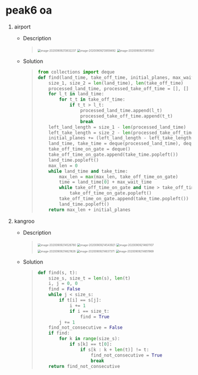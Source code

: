 # peak6 oa

1. airport

   - Description

     > <img src="C:\Users\gcy\AppData\Roaming\Typora\typora-user-images\image-20200909213832237.png" alt="image-20200909213832237" style="zoom:50%;" />
     >
     > <img src="C:\Users\gcy\AppData\Roaming\Typora\typora-user-images\image-20200909213859492.png" alt="image-20200909213859492" style="zoom:50%;" />
     >
     > <img src="C:\Users\gcy\AppData\Roaming\Typora\typora-user-images\image-20200909213915921.png" alt="image-20200909213915921" style="zoom:50%;" />

     

   - Solution

     > ```python
     > from collections import deque
     > def find(land_time, take_off_time, initial_planes, max_wait_time):
     >     size_1, size_2 = len(land_time), len(take_off_time)
     >     processed_land_time, processed_take_off_time = [], []
     >     for l_t in land_time:
     >         for t_t in take_off_time:
     >             if t_t > l_t:
     >                 processed_land_time.append(l_t)
     >                 processed_take_off_time.append(t_t)
     >                 break
     >     left_land_length = size_1 - len(processed_land_time)
     >     left_take_length = size_2 - len(processed_take_off_time)
     >     initial_planes += (left_land_length - left_take_length)
     >     land_time, take_time = deque(processed_land_time), deque(processed_take_off_time)
     >     take_off_time_on_gate = deque()
     >     take_off_time_on_gate.append(take_time.popleft())
     >     land_time.popleft()
     >     max_len = 0
     >     while land_time and take_time:
     >         max_len = max(max_len, take_off_time_on_gate)
     >         time = land_time[0] + max_wait_time
     >         while take_off_time_on_gate and time > take_off_time_on_gate[0]:
     >             take_off_time_on_gate.popleft()
     >         take_off_time_on_gate.append(take_time.popleft())
     >         land_time.popleft()
     >     return max_len + initial_planes
     > ```

2. kangroo

   - Description

     > <img src="C:\Users\gcy\AppData\Roaming\Typora\typora-user-images\image-20200909214526780.png" alt="image-20200909214526780" style="zoom:50%;" />
     >
     > <img src="C:\Users\gcy\AppData\Roaming\Typora\typora-user-images\image-20200909214543921.png" alt="image-20200909214543921" style="zoom:50%;" />
     >
     > <img src="C:\Users\gcy\AppData\Roaming\Typora\typora-user-images\image-20200909214601107.png" alt="image-20200909214601107" style="zoom:50%;" />
     >
     > <img src="C:\Users\gcy\AppData\Roaming\Typora\typora-user-images\image-20200909214621626.png" alt="image-20200909214621626" style="zoom:50%;" />
     >
     > <img src="C:\Users\gcy\AppData\Roaming\Typora\typora-user-images\image-20200909214637371.png" alt="image-20200909214637371" style="zoom:50%;" />
     >
     > <img src="C:\Users\gcy\AppData\Roaming\Typora\typora-user-images\image-20200909214651969.png" alt="image-20200909214651969" style="zoom:50%;" />

   - Solution

     > ```python
     > def find(s, t):
     >     size_s, size_t = len(s), len(t)
     >     i, j = 0, 0
     >     find = False
     >     while j < size_s:
     >         if t[i] == s[j]:
     >             i += 1
     >             if i == size_t:
     >                 find = True
     >         j += 1
     >     find_not_consecutive = False
     >     if find:
     >         for k in range(size_s):
     >             if s[k] == t[0]:
     >                 if s[k : k + len(t)] != t:
     >                     find_not_consecutive = True
     >                     break
     >     return find_not_consecutive
     > ```

     